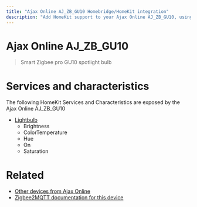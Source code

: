 ```yaml
---
title: "Ajax Online AJ_ZB_GU10 Homebridge/HomeKit integration"
description: "Add HomeKit support to your Ajax Online AJ_ZB_GU10, using Homebridge, Zigbee2MQTT and homebridge-z2m."
---
```

<!---
This file has been GENERATED using src/docgen/docgen.ts
DO NOT EDIT THIS FILE MANUALLY!
-->
# Ajax Online AJ_ZB_GU10
> Smart Zigbee pro GU10 spotlight bulb


# Services and characteristics
The following HomeKit Services and Characteristics are exposed by
the Ajax Online AJ_ZB_GU10

* [Lightbulb](../../light.md)
  * Brightness
  * ColorTemperature
  * Hue
  * On
  * Saturation


# Related
* [Other devices from Ajax Online](../index.md#ajax_online)
* [Zigbee2MQTT documentation for this device](https://www.zigbee2mqtt.io/devices/AJ_ZB_GU10.html)